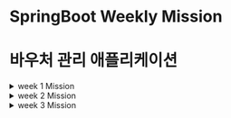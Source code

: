 # SpringBoot Weekly Mission

# **바우처 관리 애플리케이션**

<details>
<summary>week 1 Mission</summary>
<div markdown="1">

## 🗒️ 요구사항

---

- [x]  Maven / Gradle 로 프로젝트를 실제로 구성하고 이때 Spring Boot CLI를 개발PC에 설치해서 명령어들을 사용해보고 프로젝트를 만든다. 그리고 IDE (IntelliJ)에서 실행시켜 본다.
- [x]  바우처 관리 Command-line Application을 만들어본다.
    - 참고: [https://dzone.com/articles/interactive-console-applications-in-java](https://dzone.com/articles/interactive-console-applications-in-java)
    - [x]  스프링부트 애플리케이션으로 만든다. (Web기능이 없이만듭니다. 즉, 서버가 띄지 않고 커맨드라인 애플리케이션으로 동작해야한다.)
    - [x]  프로그램이 시작하면 다음과 같이 지원가능한 명령어를 알려준다.

   ```bash
   === Voucher Program ===
   Type **exit** to exit the program.
   Type **create** to create a new voucher.
   Type **list** to list all vouchers.
   ```

    - [x]  create / list 커맨드를 지원한다.
        - create 커맨드를 통해 바우처를 생성할수 있다. (FixedAmountVoucher, PercentDiscountVoucher)
        - list 커맨드를 통해 만들어진 바우처를 조회할 수 있다.
        - 바우처 정보를 매모리에 관리한다. 어플리케이션이 종료가 되어 데이터가 모두 사라져도 괜찮습니다. (나중에 영속성을 가지도록 변경할거에요 걱정마세요!)
- [x]  적절한 로그를 기록하고 `logback` 설정을해서 에러는 파일로 기록된다.
- [x]  실행가능한 `jar` 파일을 생성한다.

(심화) 파일을 통한 데이터관리 기능과 고객 블랙 리스트 명단 관리기능

- [x]  메모리 관리가 아닌 파일로 관리가 되는 Repository를 한번 만들어보세요.
    - 기존 메모리 레포지토리는 지우지 말고 개발 프로파일에서만 동작하게 해보세요.
- [x]  고객 블랙 리스트 명단을 작성한다.
- customer_blacklist.csv 파일을 만들고 스프링 애플리케이션에서 해당 파일을 읽을 수 있고 블랙 리스트조회 할 수있다 (추가할 필요는 없어요. 블랙리스트는 파일로만 관리된다고 가정합니다.)
- [x]  YAML 프라퍼티를 만들고 어떤 설정을 만들수 있을지 고민해본다.

## 📽️ 프로젝트 구조

---
![diagram](./img/voucher_diagram.png)

CommandLineApplication을 통해 각각의 명령어를 실행 할 수 있으며,

VoucherService 및 CustomerService가 각각의 도메인으로 해야하는 동작을 수행하도록 합니다.

## ✔️ 피드백 반영 사항

---

## ❓ PR 포인트 & 궁금한 점

---

테스트 코드 작성 경험이 부족하여 이 부분을 공부하며 의문이 많이 생겼습니다.

- mock 객체를 이런식으로 사용하는게 맞을까요?
- throw 처리는 테스트 코드에서 어떤 방법으로 검증하는게 맞을까요?
- 파일 입출력 데이터베이스(BlackCustomerRepository)는 어떤 방법으로 테스트 코드를 작성 해야할까요?

냄새 안나는 코드를 짜려고 노력했는데 부족한 것 같습니다.

그 부분 중점적으로 리뷰 부탁 드립니다. 감사합니다 :)

</div>
</details>

<details>
<summary>week 2 Mission</summary>
<div markdown="1">

# 🗒️ 요구사항
## **(기본)** **바우처 관리 애플리케이션**

- [x]  바우처 관리 애플리케이션에 단위테스트를 작성해보세요.
    - 가능한 많은 단위 테스트코드를 작성하려고 노력해보세요.
    - 엣지 케이스(예외 케이스)를 고려해서 작성해주세요.
    - Hamcrest 의 메쳐들을 다양하게 작성해보고 익숙해져 보세요.
- [x]  바우처 관리 애플리케이션에서도 과정에서 다루었던 고객을 적용해보세요.
    - customer 테이블 정의 및 추가
    - CustomerRepository 추가 및 JdbcTemplate을 사용해서 구현
- [x]  (1주차를 파일로 관리하게 했다.) 바우처 정보를 DB로 관리해보세요.
    - 바우처에 엔터티에 해당하는 vouchers 테이블을 한번 정의해보세요.
    - 바우처 레포지토리를 만들어보세요. (JdbcTemplate을 사용해서 구현)
    - 기존의 파일에서 바우처를 관리한 것을 vouchers 테이블을 통해서 CRUD가 되게 해보세요.

## **(심화)** **바우처 지갑을 만들어보세요.**

- [x]  특정 고객에게 바우처를 할당할 수 있습니다.
- [x]  고객이 어떤 바우처를 보유하고 있는지 조회할 수 있어야 합니다.
- [x]  고객이 보유한 바우처를 제거할 수 있어야 합니다.
- [x]  특정 바우처를 보유한 고객을 조회할 수 있어야 합니다.

# 📽️ 프로젝트 구조

### Main

- Voucher 관리 어플리케이션과 Blacklist를  관리 기능을 분리하기 위하여 콘솔에서는 바우처 관리 어플리케이션만 관리하도록 수정하였습니다.
- CommandType Enum을 추가하여 선택에 따른 서로 다른 동작을 객체로 구분하였습니다.
- io 패키지의  Console 을 Input, Output 인터페이스를 통하여  구현하도록 수정하였습니다.
- wallet을 추가하여 심화 과제의 바우처 id를 통한 고객 조회, 고객 id를 통한 바우처 조회를 구현하였습니다..

### Test

- 계층형으로 단위테스트를 구성하였습니다.
- Repository Test는 강의에서 참고하여 순서대로 실행 되도록 하였습니다.

# ✔️ 피드백 반영 사항 & 부족한 부분

- Wallet의 test case를 작성하였습니다.
- Customer의 test case를 작성하였습니다.
- Voucher Service의 test case를 작성하였습니다.
- exception을 추가하였습니다.
- CommandApplication의 while로직을 합쳤습니다.
- 공통적으로 사용하지 않는 코드를 메소드에서 생성하도록 수정하였습니다.

# ❓ PR 포인트 & 궁금한 점

다음 PR은 빠르게 할 수 있도록 열심히 공부하겠습니다..
21일 커밋 부분 부터 1주차 수정 및 2주차 내용이라, 여기부터 확인해주시면 될 것 같습니다 ! :)

- sql문의 예외처리를 RuntimeException으로 처리 하였는데, Custom Exception을 작성하는 게 좋을까요?  아니면 특정 경우에 따라 여러 종류의 exception을 던지도록 분리하는게 나을까요?
</div>
</details>

<details>
<summary>week 3 Mission</summary>
<div markdown="1">

</div>
</details>